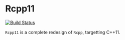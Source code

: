 Rcpp11
=======

[![Build Status](https://travis-ci.org/Rcpp11/Rcpp11.png)](https://travis-ci.org/Rcpp11/Rcpp11)

`Rcpp11` is a complete redesign of `Rcpp`, targetting C++11. 

